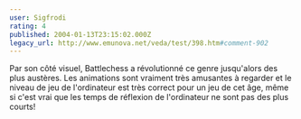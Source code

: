 ```yaml
---
user: Sigfrodi
rating: 4
published: 2004-01-13T23:15:02.000Z
legacy_url: http://www.emunova.net/veda/test/398.htm#comment-902
---
```

Par son côté visuel, Battlechess a révolutionné ce genre jusqu'alors des plus austères. Les animations sont vraiment très amusantes à regarder et le niveau de jeu de l'ordinateur est très correct pour un jeu de cet âge, même si c'est vrai que les temps de réflexion de l'ordinateur ne sont pas des plus courts!